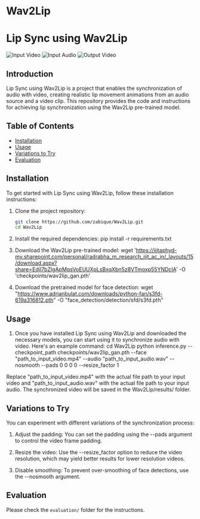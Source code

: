 # Wav2Lip
# Lip Sync using Wav2Lip

![Input Video](https://drive.google.com/file/d/1pxut2vyao50gXhhl___x0nG9vnaOrRGU/view?usp=sharing)
![Input Audio](https://drive.google.com/file/d/1JEXKQjpoaiatahNNtRkmshDhi5KnYn6I/view?usp=sharing)
![Output Video](https://drive.google.com/file/d/1Zael0mLGTDifRiispRGb1ZUtJcpNeOFb/view?usp=sharing)

## Introduction

Lip Sync using Wav2Lip is a project that enables the synchronization of audio with video, creating realistic lip movement animations from an audio source and a video clip. This repository provides the code and instructions for achieving lip synchronization using the Wav2Lip pre-trained model.

## Table of Contents

- [Installation](#installation)
- [Usage](#usage)
- [Variations to Try](#variations-to-try)
- [Evaluation](#evaluation)

## Installation

To get started with Lip Sync using Wav2Lip, follow these installation instructions:

1. Clone the project repository:

   ```bash
   git clone https://github.com/zabique/Wav2Lip.git
   cd Wav2Lip

2. Install the required dependencies:
   pip install -r requirements.txt

3. Download the Wav2Lip pre-trained model:
   wget 'https://iiitaphyd-my.sharepoint.com/personal/radrabha_m_research_iiit_ac_in/_layouts/15/download.aspx?share=EdjI7bZlgApMqsVoEUUXpLsBxqXbn5z8VTmoxp55YNDcIA' -O 'checkpoints/wav2lip_gan.pth'

4. Download the pretrained model for face detection:
   wget "https://www.adrianbulat.com/downloads/python-fan/s3fd-619a316812.pth" -O "face_detection/detection/sfd/s3fd.pth"

## Usage

1. Once you have installed Lip Sync using Wav2Lip and downloaded the necessary models, you can start using it to synchronize audio with video. Here's an example command:
   cd Wav2Lip
   python inference.py --checkpoint_path checkpoints/wav2lip_gan.pth --face "path_to_input_video.mp4" --audio "path_to_input_audio.wav" --nosmooth --pads 0 0 0 0 --resize_factor 1

Replace "path_to_input_video.mp4" with the actual file path to your input video and "path_to_input_audio.wav" with the actual file path to your input audio. The synchronized video will be saved in the Wav2Lip/results/ folder.

## Variations to Try

You can experiment with different variations of the synchronization process:

1. Adjust the padding: You can set the padding using the --pads argument to control the video frame padding.

2. Resize the video: Use the --resize_factor option to reduce the video resolution, which may yield better results for lower resolution videos.

3. Disable smoothing: To prevent over-smoothing of face detections, use the --nosmooth argument.

## Evaluation

Please check the `evaluation/` folder for the instructions.




